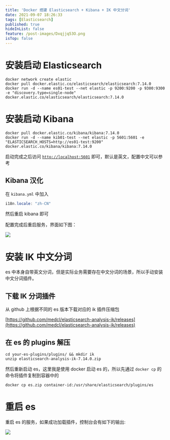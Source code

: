 ```yaml
---
title: 'Docker 搭建 Elasticsearch + Kibana + IK 中文分词'
date: 2021-09-07 18:26:33
tags: [Elasticsearch]
published: true
hideInList: false
feature: /post-images/Dxqjjq53O.png
isTop: false
---
```

# 安装启动 Elasticsearch

```docker
docker network create elastic
docker pull docker.elastic.co/elasticsearch/elasticsearch:7.14.0
docker run -d --name es01-test --net elastic -p 9200:9200 -p 9300:9300 -e "discovery.type=single-node" docker.elastic.co/elasticsearch/elasticsearch:7.14.0
```

# 安装启动 Kibana

```docker
docker pull docker.elastic.co/kibana/kibana:7.14.0
docker run -d --name kib01-test --net elastic -p 5601:5601 -e "ELASTICSEARCH_HOSTS=http://es01-test:9200" docker.elastic.co/kibana/kibana:7.14.0
```

启动完成之后访问 [`http://localhost:5601`](http://localhost:5601/) 即可，默认是英文，配置中文可以参考

## Kibana 汉化

在 `kibana.yml` 中加入

```java
i18n.locale: "zh-CN"
```

然后重启 kibana 即可

配置完成后重启服务，界面如下图：

![](https://www.leetao94.cn/post-images/1631010579381.png)

# 安装 IK 中文分词

es 中本身自带英文分词，但是实际业务需要存在中文分词的场景，所以手动安装中文分词插件。

## 下载 IK 分词插件

从 github 上根据不同的 es 版本下载对应的 ik 插件压缩包

[https://github.com/medcl/elasticsearch-analysis-ik/releases](https://github.com/medcl/elasticsearch-analysis-ik/releases)

## 在 es 的 plugins 解压

```docker
cd your-es-plugins/plugins/ && mkdir ik
unzip elasticsearch-analysis-ik-7.14.0.zip
```

然后重新启动 es，这里我是使用 docker 启动 es 的，所以先通过 `docker cp` 的命令将插件复制到容器中的

```docker
docker cp es.zip container-id:/usr/share/elasticsearch/plugins/es
```

# 重启 es

重启 es 的服务，如果成功加载插件，控制台会有如下的输出:

![](https://www.leetao94.cn/post-images/1631010619965.png)

